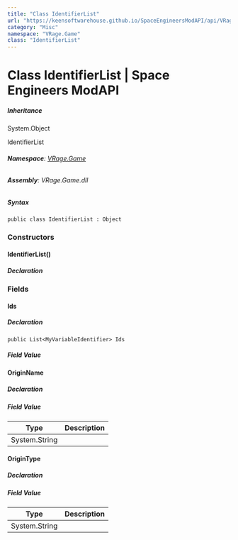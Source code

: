 ```yaml
---
title: "Class IdentifierList"
url: "https://keensoftwarehouse.github.io/SpaceEngineersModAPI/api/VRage.Game.IdentifierList.html"
category: "Misc"
namespace: "VRage.Game"
class: "IdentifierList"
---
```


# Class IdentifierList | Space Engineers ModAPI

##### Inheritance

System.Object

IdentifierList

###### **Namespace**: [VRage.Game](https://keensoftwarehouse.github.io/SpaceEngineersModAPI/api/VRage.Game.html)

###### **Assembly**: VRage.Game.dll

##### Syntax

```
public class IdentifierList : Object
```

### [](#constructors)Constructors

#### [](#VRage_Game_IdentifierList__ctor)IdentifierList()

##### Declaration

### [](#fields)Fields

#### [](#VRage_Game_IdentifierList_Ids)Ids

##### Declaration

```
public List<MyVariableIdentifier> Ids
```

##### Field Value

#### [](#VRage_Game_IdentifierList_OriginName)OriginName

##### Declaration

##### Field Value

| Type | Description |
| --- | --- |
| System.String |     |

#### [](#VRage_Game_IdentifierList_OriginType)OriginType

##### Declaration

##### Field Value

| Type | Description |
| --- | --- |
| System.String |     |